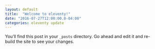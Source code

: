 ```yaml
---
layout: default
title:  "Welcome to eleventy!"
date: "2016-07-27T12:00:00.0-04:00"
categories: eleventy update
---
```

You’ll find this post in your `_posts` directory. Go ahead and edit it and re-build the site to see your changes.